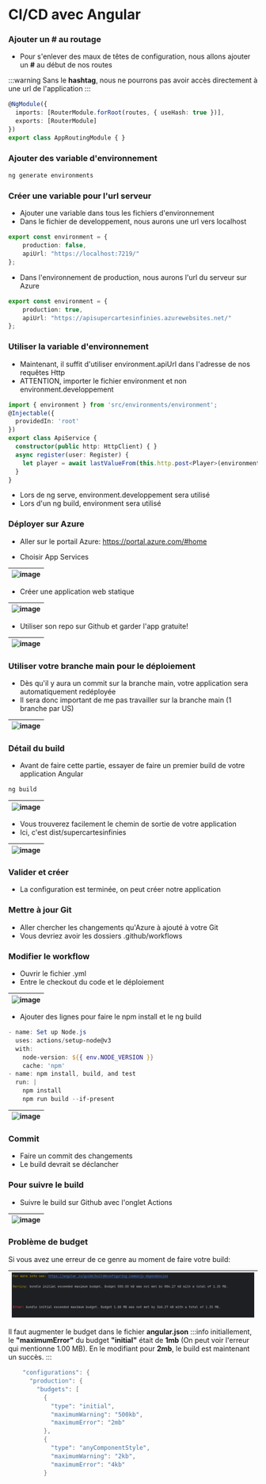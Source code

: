 # CI/CD avec Angular

### Ajouter un # au routage
- Pour s'enlever des maux de têtes de configuration, nous allons ajouter un **#** au début de nos routes

:::warning
Sans le **hashtag**, nous ne pourrons pas avoir accès directement à une url de l'application
:::

```ts
@NgModule({
  imports: [RouterModule.forRoot(routes, { useHash: true })],
  exports: [RouterModule]
})
export class AppRoutingModule { }
```

### Ajouter des variable d'environnement
```powershell
ng generate environments
```

### Créer une variable pour l'url serveur
- Ajouter une variable dans tous les fichiers d'environnement
- Dans le fichier de developpement, nous aurons une url vers localhost
```ts
export const environment = {
    production: false,
    apiUrl: "https://localhost:7219/"
};
```

- Dans l'environnement de production, nous aurons l'url du serveur sur Azure

```ts
export const environment = {
    production: true,
    apiUrl: "https://apisupercartesinfinies.azurewebsites.net/"
};
```

### Utiliser la variable d'environnement
- Maintenant, il suffit d'utiliser environment.apiUrl dans l'adresse de nos requêtes Http
- ATTENTION, importer le fichier environment et non environment.developpement

```ts
import { environment } from 'src/environments/environment';
@Injectable({
  providedIn: 'root'
})
export class ApiService {
  constructor(public http: HttpClient) { }
  async register(user: Register) {
    let player = await lastValueFrom(this.http.post<Player>(environment.apiUrl+'api/Account/Register', user));
  }
}
```

- Lors de ng serve, environment.developpement sera utilisé
- Lors d'un ng build, environment sera utilisé

### Déployer sur Azure

- Aller sur le portail Azure: https://portal.azure.com/#home

- Choisir App Services

| ![image](/img/infos/CICD/Angular/5W5-s3-az1.jpg) |
|-|

- Créer une application web statique

| ![image](/img/infos/CICD/Angular/5W5-s3-az2.jpg) |
|-|

- Utiliser son repo sur Github et garder l'app gratuite!

| ![image](/img/infos/CICD/Angular/5W5-s3-az3.jpg) |
|-|

### Utiliser votre branche main pour le déploiement
- Dès qu'il y aura un commit sur la branche main, votre application sera automatiquement redéployée
- Il sera donc important de me pas travailler sur la branche main (1 branche par US)

| ![image](/img/infos/CICD/Angular/5W5-s3-az4.jpg) |
|-|

### Détail du build
- Avant de faire cette partie, essayer de faire un premier build de votre application Angular
```powershell
ng build
```

| ![image](/img/infos/CICD/Angular/5W5-s3-az5.jpg) |
|-|

- Vous trouverez facilement le chemin de sortie de votre application
- Ici, c'est dist/supercartesinfinies

| ![image](/img/infos/CICD/Angular/5W5-s3-az6.jpg) |
|-|

### Valider et créer
- La configuration est terminée, on peut créer notre application

### Mettre à jour Git
- Aller chercher les changements qu'Azure à ajouté à votre Git
- Vous devriez avoir les dossiers .github/workflows

### Modifier le workflow
- Ouvrir le fichier .yml
- Entre le checkout du code et le déploiement

| ![image](/img/infos/CICD/Angular/5W5-s3-az7.jpg) |
|-|

- Ajouter des lignes pour faire le npm install et le ng build

``` powershell
- name: Set up Node.js
  uses: actions/setup-node@v3
  with:
    node-version: ${{ env.NODE_VERSION }}
    cache: 'npm'
- name: npm install, build, and test
  run: |
    npm install
    npm run build --if-present
```

| ![image](/img/infos/CICD/Angular/5W5-s3-az8.jpg) |
|-|

### Commit
- Faire un commit des changements
- Le build devrait se déclancher
### Pour suivre le build
- Suivre le build sur Github avec l'onglet Actions

| ![image](/img/infos/CICD/Angular/5W5-s3-az9.jpg) |
|-|


### Problème de budget

Si vous avez une erreur de ce genre au moment de faire votre build:

|![alt text](image-7.png)|
|-|

Il faut augmenter le budget dans le fichier **angular.json**
:::info
initiallement, le **"maximumError"** du budget **"initial"** était de **1mb** (On peut voir l'erreur qui mentionne 1.00 MB).
En le modifiant pour **2mb**, le build est maintenant un succès.
:::

``` powershell
    "configurations": {
      "production": {
        "budgets": [
          {
            "type": "initial",
            "maximumWarning": "500kb",
            "maximumError": "2mb"
          },
          {
            "type": "anyComponentStyle",
            "maximumWarning": "2kb",
            "maximumError": "4kb"
          }
```


